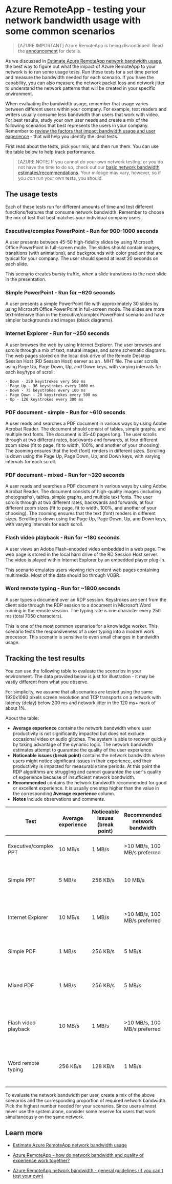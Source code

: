 <properties 
    pageTitle="Azure RemoteApp - testing your network bandwidth usage with some common scenarios | Microsoft Azure"
    description="Learn how about common usage scenarios that can help you figure out your network bandwidth needs for Azure RemoteApp."
    services="remoteapp"
    documentationCenter="" 
    authors="lizap" 
    manager="mbaldwin" />

<tags 
    ms.service="remoteapp" 
    ms.workload="compute" 
    ms.tgt_pltfrm="na" 
    ms.devlang="na" 
    ms.topic="article" 
    ms.date="08/15/2016" 
    ms.author="elizapo" />
    
# <a name="azure-remoteapp---testing-your-network-bandwidth-usage-with-some-common-scenarios"></a>Azure RemoteApp - testing your network bandwidth usage with some common scenarios

> [AZURE.IMPORTANT]
> Azure RemoteApp is being discontinued. Read the [announcement](https://go.microsoft.com/fwlink/?linkid=821148) for details.

As we discussed in [Estimate Azure RemoteApp network bandwidth usage](remoteapp-bandwidth.md), the best way to figure out what the impact of Azure RemoteApp to your network is to run some usage tests. Run these tests for a set time period and measure the bandwidth needed for each scenario. If you have the capability, you can also measure the network packet loss and network jitter to understand the network patterns that will be created in your specific environment.

    
When evaluating the bandwidth usage, remember that usage varies between different users within your company. For example, text readers and writers usually consume less bandwidth than users that work with video. For best results, study your own user needs and create a mix of the following scenarios that best represents the users in your company. Remember to [review the factors that impact bandwidth usage and user experience](remoteapp-bandwidthexperience.md) - that will help you identify the ideal tests.

First read about the tests, pick your mix, and then run them. You can use the table below to help track performance.

>[AZURE.NOTE] If you cannot do your own network testing, or you do not have the time to do so, check out our [basic network bandwidth estimates/recommendations](remoteapp-bandwidthguidelines.md). Your mileage may vary, however, so if you *can* run your own tests, you should.


## <a name="the-usage-tests"></a>The usage tests
Each of these tests run for different amounts of time and test different functions/features that consume network bandwidth. Remember to choose the mix of test that best matches your individual company users.
 
### <a name="executivecomplex-powerpoint---run-for-900-1000-seconds"></a>Executive/complex PowerPoint - Run for 900-1000 seconds

A user presents between 45-50 high-fidelity slides by using Microsoft Office PowerPoint in full-screen mode. The slides should contain images, transitions (with animations), and backgrounds with color gradient that are typical for your company. The user should spend at least 20 seconds on each slide.
    
This scenario creates bursty traffic, when a slide transitions to the next slide in the presentation.
    
### <a name="simple-powerpoint---run-for-620-seconds"></a>Simple PowerPoint - Run for ~620 seconds

A user presents a simple PowerPoint file with approximately 30 slides by using Microsoft Office PowerPoint in full-screen mode. The slides are more text-intensive than in the Executive/complex PowerPoint scenario and have simpler backgrounds and images (black diagrams). 
    
### <a name="internet-explorer---run-for-250-seconds"></a>Internet Explorer - Run for ~250 seconds

A user browses the web by using Internet Explorer. The user browses and scrolls through a mix of text, natural images, and some schematic diagrams. The web pages stored on the local disk drive of the Remote Desktop Session Host (RD Session Host) server as an . MHT file. The user scrolls using Page Up, Page Down, Up, and Down keys, with varying intervals for each key/type of scroll:
    
    - Down - 250 keystrokes very 500 ms
    - Page Up - 36 keystrokes every 1000 ms
    - Down - 75 keystrokes every 100 ms
    - Page Down - 20 keystrokes every 500 ms
    - Up - 120 keystrokes every 300 ms
    
### <a name="pdf-document---simple---run-for-610-seconds"></a>PDF document - simple - Run for ~610 seconds
A user reads and searches a PDF document in various ways by using Adobe Acrobat Reader. The document should consist of tables, simple graphs, and multiple text fonts. The document is 35-40 pages long. The user scrolls through at two different rates, backwards and forwards, at four different zoom sizes (fit to page, fit to width, 100%, and another of your choosing). The zooming ensures that the text (font) renders in different sizes. Scrolling is down using the Page Up, Page Down, Up, and Down keys, with varying intervals for each scroll.

### <a name="pdf-document---mixed---run-for-320-seconds"></a>PDF document - mixed - Run for ~320 seconds
A user reads and searches a PDF document in various ways by using Adobe Acrobat Reader. The document consists of high-quality images (including photographs), tables, simple graphs, and multiple text fonts. The user scrolls through at two different rates, backwards and forwards, at four different zoom sizes (fit to page, fit to width, 100%, and another of your choosing). The zooming ensures that the text (font) renders in different sizes. Scrolling is down using the Page Up, Page Down, Up, and Down keys, with varying intervals for each scroll.

### <a name="flash-video-playback---run-for-180-seconds"></a>Flash video playback - Run for ~180 seconds
A user views an Adobe Flash-encoded video embedded in a web page. The web page is stored in the local hard drive of the RD Session Host server. The video is played within Internet Explorer by an embedded player plug-in.

This scenario emulates users viewing rich content web pages containing multimedia. Most of the data should bo through VOBR.

### <a name="word-remote-typing---run-for-1800-seconds"></a>Word remote typing - Run for ~1800 seconds
A user types a document over an RDP session. Keystrokes are sent from the client side through the RDP session to a document in Microsoft Word running in the remote session. The typing rate is one character every 250 ms (total 7050 characters). 

This is one of the most common scenarios for a knowledge worker. This scenario tests the responsiveness of a user typing into a modern work processor. This scenario is sensitive to even small changes in bandwidth usage.

## <a name="tracking-the-test-results"></a>Tracking the test results

You can use the following table to evaluate the scenarios in your environment. The data provided below is just for illustration - it may be vastly different from what you observe. 

For simplicity, we assume that all scenarios are tested using the same 1920x1080 pixels screen resolution and TCP transports on a network with latency (delay) below 200 ms and network jitter in the 120 ms+ mark of about 1%.

About the table:
- **Average experience** contains the network bandwidth where user productivity is not significantly impacted but does not exclude occasional video or audio glitches. The system is able to recover quickly by taking advantage of the dynamic logic. The network bandwidth estimates attempt to guarantee the quality of the user experience.
 - **Noticeable issues (break point)** contains the network bandwidth where users might notice significant issues in their experience, and their productivity is impacted for measurable time periods. At this point the RDP algorithms are struggling and cannot guarantee the user's quality of experience because of insufficient network bandwidth.
 - **Recommended** contains the network bandwidth recommended for good or excellent experience. It is usually one step higher than the value in the corresponding **Average experience** column.
 - **Notes** include observations and comments.
 
| Test                  | Average experience | Noticeable issues (break point) | Recommended network bandwidth | Notes                                                              |
|-----------------------|--------------------|---------------------------------|-------------------------------|--------------------------------------------------------------------|
| Executive/complex PPT | 10 MB/s             | 1 MB/s                           | >10 MB/s, 100 MB/s preferred    | At 1 MB/s many animations are lost                                   |
| Simple PPT            | 5 MB/s              | 256 KB/s                         | 10 MB/s                        | At 256 KB/s the slides load with noticeable delay                   |
| Internet Explorer     | 10 MB/s             | 1 MB/s                           | >10 MB/s, 100 MB/s preferred    | At 1 MB/s web videos are blurry and choppy, fast scrolling has issues |
| Simple PDF            | 1 MB/s              | 256 KB/s                         | 5 MB/s                         | At 256 KB/s it takes a while to load the page                       |
| Mixed PDF             | 1 MB/s             | 256 KB/s                         | 5 MB/s                         | At 256 KB/s the page takes a considerable amount of time to load    |
| Flash video playback  | 10 MB/s             | 1 MB/s                           | >10 MB/s, 100 MB/s preferred    | At 1 MB/s the video is grainy and some frames are dropped           |
| Word remote typing    | 256 KB/s            | 128 KB/s                         | 1 MB/s                         | At 256 KB/s user may notice the time between keystrokes             |

To evaluate the network bandwidth per user, create a mix of the above scenarios and the corresponding proportion of required network bandwidth. Pick the highest number needed for your scenarios. Since users almost never use the system alone, consider some reserve for users that work simultaneously on the same network.
     
## <a name="learn-more"></a>Learn more
- [Estimate Azure RemoteApp network bandwidth usage](remoteapp-bandwidth.md)

- [Azure RemoteApp - how do network bandwidth and quality of experience work together?](remoteapp-bandwidthexperience.md)

- [Azure RemoteApp network bandwidth - general guidelines (if you can't test your own)](remoteapp-bandwidthguidelines.md)
